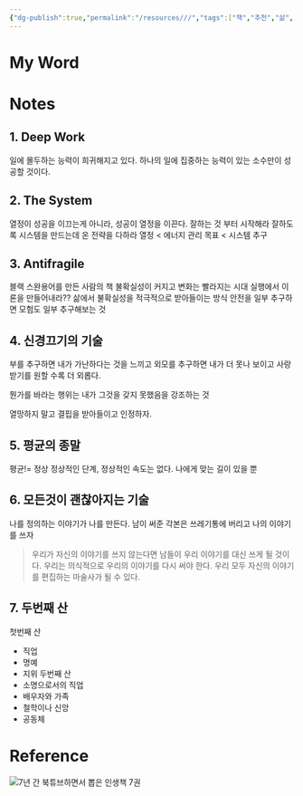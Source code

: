 ```yaml
---
{"dg-publish":true,"permalink":"/resources///","tags":["책","추천","삶","커리어"],"noteIcon":"","created":"2023-12-20T12:21:24.644+09:00"}
---
```



# My Word


# Notes

## 1. Deep Work

일에 몰두하는 능력이 희귀해지고 있다.
하나의 일에 집중하는 능력이 있는 소수만이 성공할 것이다.

## 2. The System

열정이 성공을 이끄는게 아니라, 성공이 열정을 이끈다.
잘하는 것 부터 시작해라
잘하도록 시스템을 만드는데 온 전략을 다하라
열정 < 에너지 관리
목표 < 시스템 추구

## 3. Antifragile

블랙 스완용어를 만든 사람의 책
불확실성이 커지고 변화는 빨라지는 시대
실행에서 이론을 만들어내라??
삶에서 불확실성을 적극적으로 받아들이는 방식
안전을 일부 추구하면 모험도 일부 추구해보는 것

## 4. 신경끄기의 기술
부를 추구하면 내가 가난하다는 것을 느끼고
외모를 추구하면 내가 더 못나 보이고
사랑받기를 원할 수록 더 외롭다.

뭔가를 바라는 행위는 내가 그것을 갖지 못했음을 강조하는 것

열망하지 말고 결핍을 받아들이고 인정하자.

## 5. 평균의 종말
평균!= 정상
정상적인 단계, 정상적인 속도는 없다. 나에게 맞는 길이 있을 뿐

## 6. 모든것이 괜찮아지는 기술
나를 정의하는 이야기가 나를 만든다.
남이 써준 각본은 쓰레기통에 버리고 나의 이야기를 쓰자

> 우리가 자신의 이야기를 쓰지 않는다면 남들이 우리 이야기를 대신 쓰게 될 것이다.
> 우리는 의식적으로 우리의 이야기를 다시 써야 한다.
> 우리 모두 자신의 이야기를 편집하는 마술사가 될 수 있다.

## 7. 두번째 산
첫번째 산
- 직업
- 명예
- 지위
두번째 산
- 소명으로서의 직업
- 배우자와 가족
- 철학이나 신앙
- 공동체

# Reference

![7년 간 북튜브하면서 뽑은 인생책 7권](https://youtu.be/mJV1W1yepZo?si=kSuNvUPn-WZ6Di0V)
